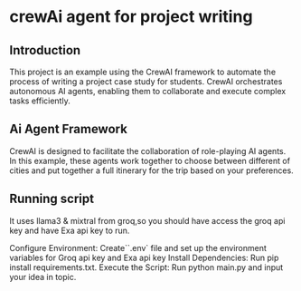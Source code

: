 # crewAi agent for project writing
## Introduction
This project is an example using the CrewAI framework to automate the process of writing a project case study for students. CrewAI orchestrates autonomous AI agents, enabling them to collaborate and execute complex tasks efficiently.

## Ai Agent Framework
CrewAI is designed to facilitate the collaboration of role-playing AI agents. In this example, these agents work together to choose between different of cities and put together a full itinerary for the trip based on your preferences.

## Running script
It uses llama3 & mixtral from groq,so you should have access the groq api key and have Exa api key to run.

Configure Environment: Create``.env` file and set up the environment variables for Groq api key and Exa api key
Install Dependencies: Run pip install requirements.txt.
Execute the Script: Run python main.py and input your idea in topic.

